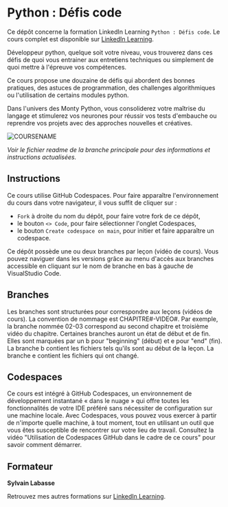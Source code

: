 # Python : Défis code

Ce dépôt concerne la formation LinkedIn Learning `Python : Défis code`. Le cours complet est disponible sur [LinkedIn Learning][lil-course-url].

Développeur python, quelque soit votre niveau, vous trouverez dans ces défis de quoi vous entrainer aux entretiens techniques ou simplement de quoi mettre à l'épreuve vos compétences. 

Ce cours propose une douzaine de défis qui abordent des bonnes pratiques, des astuces de programmation, des challenges algorithmiques ou l'utilisation de certains modules python. 

Dans l'univers des Monty Python, vous consoliderez votre maîtrise du langage et stimulerez vos neurones pour réussir vos tests d'embauche ou reprendre vos projets avec des approches nouvelles et créatives.

![COURSENAME][lil-thumbnail-url] 

_Voir le fichier readme de la branche principale pour des informations et instructions actualisées._

## Instructions

Ce cours utilise GitHub Codespaces. Pour faire apparaître l'environnement du cours dans votre navigateur, il vous suffit de cliquer sur :
- `Fork` à droite du nom du dépôt, pour faire votre fork de ce dépôt,
- le bouton `<> Code`, pour faire sélectionner l'onglet Codespaces,
- le bouton `Create codespace on main`, pour initier et faire apparaître un codespace.

Ce dépôt possède une ou deux branches par leçon (vidéo de cours). Vous pouvez naviguer dans les versions grâce au menu d'accès aux branches accessible en cliquant sur le nom de branche en bas à gauche de VisualStudio Code.

## Branches

Les branches sont structurées pour correspondre aux leçons (vidéos de cours). La convention de nommage est CHAPITRE#-VIDEO#. Par exemple, la branche nommée 02-03 correspond au second chapitre et troisième vidéo du chapitre. 
Certaines branches auront un état de début et de fin. Elles sont marquées par un b pour "beginning" (début) et e pour "end" (fin). La branche b contient les fichiers tels qu'ils sont au début de la leçon. La branche e contient les fichiers qui ont changé.

## Codespaces

Ce cours est intégré à GitHub Codespaces, un environnement de développement instantané « dans le nuage » qui offre toutes les fonctionnalités de votre IDE préféré sans nécessiter de configuration sur une machine locale. Avec Codespaces, vous pouvez vous exercer à partir de n'importe quelle machine, à tout moment, tout en utilisant un outil que vous êtes susceptible de rencontrer sur votre lieu de travail. Consultez la vidéo "Utilisation de Codespaces GitHub dans le cadre de ce cours" pour savoir comment démarrer.

## Formateur

**Sylvain Labasse** 

Retrouvez mes autres formations sur [LinkedIn Learning][lil-URL-trainer].

[lil-course-url]: https://www.linkedin.com/learning/python-defis-code
[lil-thumbnail-url]: https://media.licdn.com/dms/image/C4E0DAQEfIJdszCRU5g/learning-public-crop_675_1200/0/1669729146579?e=2147483647&v=beta&t=BAKhzRMnjt8uLwfqX480ZHYmhmA4x8E7RegmUJV9jw8
[lil-URL-trainer]: https://www.linkedin.com/learning/instructors/sylvain-labasse
